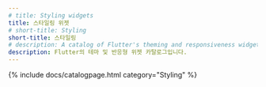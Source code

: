 ```yaml
---
# title: Styling widgets
title: 스타일링 위젯
# short-title: Styling
short-title: 스타일링
# description: A catalog of Flutter's theming and responsiveness widgets.
description: Flutter의 테마 및 반응형 위젯 카탈로그입니다.
---
```


{% include docs/catalogpage.html category="Styling" %}
